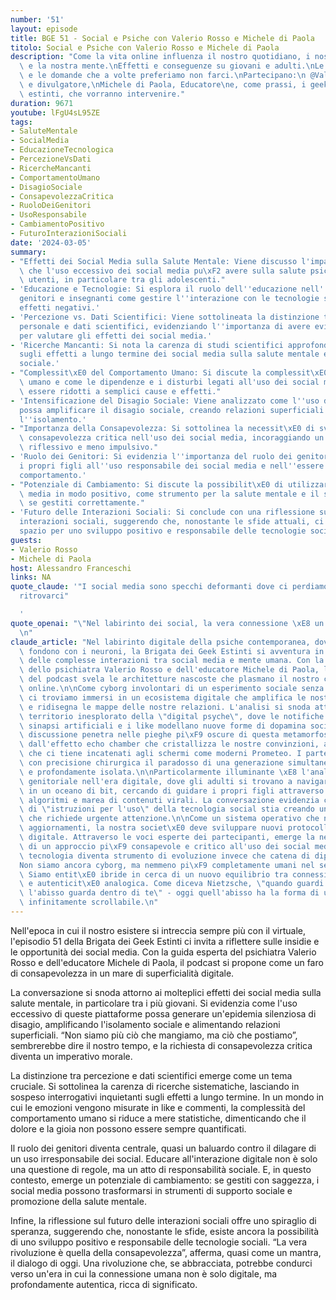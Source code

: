 ```yaml
---
number: '51'
layout: episode
title: BGE 51 - Social e Psiche con Valerio Rosso e Michele di Paola
titolo: Social e Psiche con Valerio Rosso e Michele di Paola
description: "Come la vita online influenza il nostro quotidiano, i nostri comportamenti\
  \ e la nostra mente.\nEffetti e conseguenze su giovani e adulti.\nLe discussioni\
  \ e le domande che a volte preferiamo non farci.\nPartecipano:\n @ValerioRosso Psichiatra\
  \ e divulgatore,\nMichele di Paola, Educatore\ne, come prassi, i geek, non del tutto\
  \ estinti, che vorranno intervenire."
duration: 9671
youtube: lFgU4sL95ZE
tags:
- SaluteMentale
- SocialMedia
- EducazioneTecnologica
- PercezioneVsDati
- RicercheMancanti
- ComportamentoUmano
- DisagioSociale
- ConsapevolezzaCritica
- RuoloDeiGenitori
- UsoResponsabile
- CambiamentoPositivo
- FuturoInterazioniSociali
date: '2024-03-05'
summary:
- "Effetti dei Social Media sulla Salute Mentale: Viene discusso l'impatto negativo\
  \ che l'uso eccessivo dei social media pu\xF2 avere sulla salute psicologica degli\
  \ utenti, in particolare tra gli adolescenti."
- 'Educazione e Tecnologie: Si esplora il ruolo dell''educazione nell''insegnare a
  genitori e insegnanti come gestire l''interazione con le tecnologie social per mitigare
  effetti negativi.'
- 'Percezione vs. Dati Scientifici: Viene sottolineata la distinzione tra percezione
  personale e dati scientifici, evidenziando l''importanza di avere evidenze concrete
  per valutare gli effetti dei social media.'
- 'Ricerche Mancanti: Si nota la carenza di studi scientifici approfonditi e sistematici
  sugli effetti a lungo termine dei social media sulla salute mentale e sul comportamento
  sociale.'
- "Complessit\xE0 del Comportamento Umano: Si discute la complessit\xE0 del comportamento\
  \ umano e come le dipendenze e i disturbi legati all'uso dei social media non possano\
  \ essere ridotti a semplici cause e effetti."
- 'Intensificazione del Disagio Sociale: Viene analizzato come l''uso dei social media
  possa amplificare il disagio sociale, creando relazioni superficiali e aumentando
  l''isolamento.'
- "Importanza della Consapevolezza: Si sottolinea la necessit\xE0 di sviluppare una\
  \ consapevolezza critica nell'uso dei social media, incoraggiando un approccio pi\xF9\
  \ riflessivo e meno impulsivo."
- 'Ruolo dei Genitori: Si evidenzia l''importanza del ruolo dei genitori nell''educare
  i propri figli all''uso responsabile dei social media e nell''essere modelli di
  comportamento.'
- "Potenziale di Cambiamento: Si discute la possibilit\xE0 di utilizzare i social\
  \ media in modo positivo, come strumento per la salute mentale e il supporto sociale,\
  \ se gestiti correttamente."
- 'Futuro delle Interazioni Sociali: Si conclude con una riflessione sul futuro delle
  interazioni sociali, suggerendo che, nonostante le sfide attuali, ci sia ancora
  spazio per uno sviluppo positivo e responsabile delle tecnologie sociali.'
guests:
- Valerio Rosso
- Michele di Paola
host: Alessandro Franceschi
links: NA
quote_claude: '"I social media sono specchi deformanti dove ci perdiamo cercando di
  ritrovarci"

  '
quote_openai: "\"Nel labirinto dei social, la vera connessione \xE8 un atto di ribellione.\"\
  \n"
claude_article: "Nel labirinto digitale della psiche contemporanea, dove i pixel si\
  \ fondono con i neuroni, la Brigata dei Geek Estinti si avventura in un'esplorazione\
  \ delle complesse interazioni tra social media e mente umana. Con la guida illuminante\
  \ dello psichiatra Valerio Rosso e dell'educatore Michele di Paola, l'episodio 51\
  \ del podcast svela le architetture nascoste che plasmano il nostro comportamento\
  \ online.\n\nCome cyborg involontari di un esperimento sociale senza precedenti,\
  \ ci troviamo immersi in un ecosistema digitale che amplifica le nostre vulnerabilit\xE0\
  \ e ridisegna le mappe delle nostre relazioni. L'analisi si snoda attraverso il\
  \ territorio inesplorato della \"digital psyche\", dove le notifiche pulsano come\
  \ sinapsi artificiali e i like modellano nuove forme di dopamina sociale.\n\nLa\
  \ discussione penetra nelle pieghe pi\xF9 oscure di questa metamorfosi digitale:\
  \ dall'effetto echo chamber che cristallizza le nostre convinzioni, alla \"FOMO\"\
  \ che ci tiene incatenati agli schermi come moderni Prometeo. I partecipanti dissezionano\
  \ con precisione chirurgica il paradosso di una generazione simultaneamente iperconnessa\
  \ e profondamente isolata.\n\nParticolarmente illuminante \xE8 l'analisi del ruolo\
  \ genitoriale nell'era digitale, dove gli adulti si trovano a navigare senza bussola\
  \ in un oceano di bit, cercando di guidare i propri figli attraverso tempeste di\
  \ algoritmi e marea di contenuti virali. La conversazione evidenzia come l'assenza\
  \ di \"istruzioni per l'uso\" della tecnologia social stia creando un vuoto educativo\
  \ che richiede urgente attenzione.\n\nCome un sistema operativo che necessita continui\
  \ aggiornamenti, la nostra societ\xE0 deve sviluppare nuovi protocolli di resilienza\
  \ digitale. Attraverso le voci esperte dei partecipanti, emerge la necessit\xE0\
  \ di un approccio pi\xF9 consapevole e critico all'uso dei social media, dove la\
  \ tecnologia diventa strumento di evoluzione invece che catena di dipendenza.\n\n\
  Non siamo ancora cyborg, ma nemmeno pi\xF9 completamente umani nel senso tradizionale.\
  \ Siamo entit\xE0 ibride in cerca di un nuovo equilibrio tra connessione digitale\
  \ e autenticit\xE0 analogica. Come diceva Nietzsche, \"quando guardi a lungo nell'abisso,\
  \ l'abisso guarda dentro di te\" - oggi quell'abisso ha la forma di uno schermo\
  \ infinitamente scrollabile.\n"
---
```

Nell'epoca in cui il nostro esistere si intreccia sempre più con il virtuale, l'episodio 51 della Brigata dei Geek Estinti ci invita a riflettere sulle insidie e le opportunità dei social media. Con la guida esperta del psichiatra Valerio Rosso e dell'educatore Michele di Paola, il podcast si propone come un faro di consapevolezza in un mare di superficialità digitale.

La conversazione si snoda attorno ai molteplici effetti dei social media sulla salute mentale, in particolare tra i più giovani. Si evidenzia come l'uso eccessivo di queste piattaforme possa generare un'epidemia silenziosa di disagio, amplificando l'isolamento sociale e alimentando relazioni superficiali. “Non siamo più ciò che mangiamo, ma ciò che postiamo”, sembrerebbe dire il nostro tempo, e la richiesta di consapevolezza critica diventa un imperativo morale.

La distinzione tra percezione e dati scientifici emerge come un tema cruciale. Si sottolinea la carenza di ricerche sistematiche, lasciando in sospeso interrogativi inquietanti sugli effetti a lungo termine. In un mondo in cui le emozioni vengono misurate in like e commenti, la complessità del comportamento umano si riduce a mere statistiche, dimenticando che il dolore e la gioia non possono essere sempre quantificati.

Il ruolo dei genitori diventa centrale, quasi un baluardo contro il dilagare di un uso irresponsabile dei social. Educare all'interazione digitale non è solo una questione di regole, ma un atto di responsabilità sociale. E, in questo contesto, emerge un potenziale di cambiamento: se gestiti con saggezza, i social media possono trasformarsi in strumenti di supporto sociale e promozione della salute mentale.

Infine, la riflessione sul futuro delle interazioni sociali offre uno spiraglio di speranza, suggerendo che, nonostante le sfide, esiste ancora la possibilità di uno sviluppo positivo e responsabile delle tecnologie sociali. “La vera rivoluzione è quella della consapevolezza”, afferma, quasi come un mantra, il dialogo di oggi. Una rivoluzione che, se abbracciata, potrebbe condurci verso un'era in cui la connessione umana non è solo digitale, ma profondamente autentica, ricca di significato.
